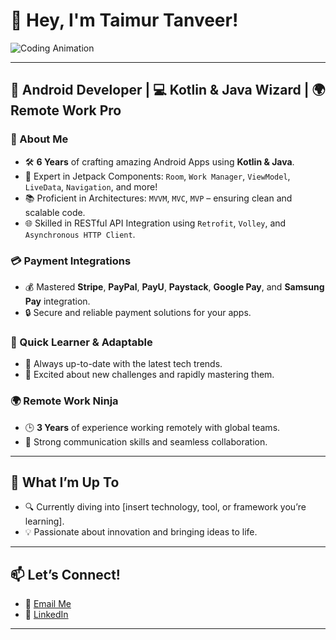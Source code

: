 # 👋 Hey, I'm Taimur Tanveer!

![Coding Animation](https://media.giphy.com/media/L8K62iTDkzGX6/giphy.gif) <!-- Example GIF URL -->

---

## 🚀 Android Developer | 💻 Kotlin & Java Wizard | 🌍 Remote Work Pro

### 🎯 About Me

- 🛠 **6 Years** of crafting amazing Android Apps using **Kotlin & Java**.
- 🧩 Expert in Jetpack Components: `Room`, `Work Manager`, `ViewModel`, `LiveData`, `Navigation`, and more!
- 📚 Proficient in Architectures: `MVVM`, `MVC`, `MVP` – ensuring clean and scalable code.
- 🌐 Skilled in RESTful API Integration using `Retrofit`, `Volley`, and `Asynchronous HTTP Client`.

### 💳 Payment Integrations

- 💰 Mastered **Stripe**, **PayPal**, **PayU**, **Paystack**, **Google Pay**, and **Samsung Pay** integration.
- 🔒 Secure and reliable payment solutions for your apps.

### 🧠 Quick Learner & Adaptable

- 🚀 Always up-to-date with the latest tech trends.
- 🔧 Excited about new challenges and rapidly mastering them.

### 🌍 Remote Work Ninja

- 🕒 **3 Years** of experience working remotely with global teams.
- 💬 Strong communication skills and seamless collaboration.

---

## 🚀 What I’m Up To

- 🔍 Currently diving into [insert technology, tool, or framework you’re learning].
- 💡 Passionate about innovation and bringing ideas to life.

---

## 📫 Let’s Connect!

- 📧 [Email Me](mailto:taimurtanveerms@gmail.com)
- 💼 [LinkedIn](https://www.linkedin.com/in/taimur-tanveer-331110134/)
---
